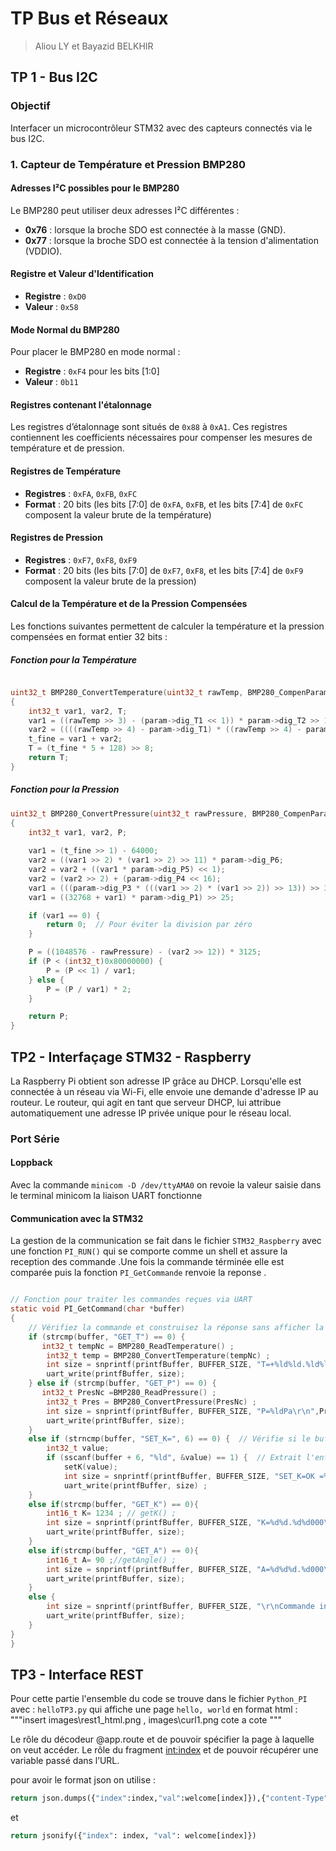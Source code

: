 # TP Bus et Réseaux

> Aliou LY et Bayazid BELKHIR

## TP 1 - Bus I2C

### Objectif
Interfacer un microcontrôleur STM32 avec des capteurs connectés via le bus I2C.

### 1. Capteur de Température et Pression BMP280

#### Adresses I²C possibles pour le BMP280
Le BMP280 peut utiliser deux adresses I²C différentes :
- **0x76** : lorsque la broche SDO est connectée à la masse (GND).
- **0x77** : lorsque la broche SDO est connectée à la tension d'alimentation (VDDIO).

#### Registre et Valeur d'Identification
- **Registre** : `0xD0`
- **Valeur** : `0x58`

#### Mode Normal du BMP280
Pour placer le BMP280 en mode normal :
- **Registre** : `0xF4` pour les bits [1:0]
- **Valeur** : `0b11`

#### Registres contenant l'étalonnage
Les registres d’étalonnage sont situés de `0x88` à `0xA1`. Ces registres contiennent les coefficients nécessaires pour compenser les mesures de température et de pression.

#### Registres de Température
- **Registres** : `0xFA`, `0xFB`, `0xFC`
- **Format** : 20 bits (les bits [7:0] de `0xFA`, `0xFB`, et les bits [7:4] de `0xFC` composent la valeur brute de la température)

#### Registres de Pression
- **Registres** : `0xF7`, `0xF8`, `0xF9`
- **Format** : 20 bits (les bits [7:0] de `0xF7`, `0xF8`, et les bits [7:4] de `0xF9` composent la valeur brute de la pression)

#### Calcul de la Température et de la Pression Compensées

Les fonctions suivantes permettent de calculer la température et la pression compensées en format entier 32 bits :

##### Fonction pour la Température

```c

uint32_t BMP280_ConvertTemperature(uint32_t rawTemp, BMP280_CompenParameter_t * param)
{
    int32_t var1, var2, T;
    var1 = ((rawTemp >> 3) - (param->dig_T1 << 1)) * param->dig_T2 >> 11;
    var2 = ((((rawTemp >> 4) - param->dig_T1) * ((rawTemp >> 4) - param->dig_T1)) >> 12) * param->dig_T3 >> 14;
    t_fine = var1 + var2;
    T = (t_fine * 5 + 128) >> 8;
    return T;
}
```

##### Fonction pour la Pression
```c
uint32_t BMP280_ConvertPressure(uint32_t rawPressure, BMP280_CompenParameter_t * param) 
{
    int32_t var1, var2, P;
    
    var1 = (t_fine >> 1) - 64000;
    var2 = ((var1 >> 2) * (var1 >> 2) >> 11) * param->dig_P6;
    var2 = var2 + ((var1 * param->dig_P5) << 1);
    var2 = (var2 >> 2) + (param->dig_P4 << 16);
    var1 = (((param->dig_P3 * (((var1 >> 2) * (var1 >> 2)) >> 13)) >> 3) + ((param->dig_P2 * var1) >> 1)) >> 18;
    var1 = ((32768 + var1) * param->dig_P1) >> 25;

    if (var1 == 0) {
        return 0;  // Pour éviter la division par zéro
    }

    P = ((1048576 - rawPressure) - (var2 >> 12)) * 3125;
    if (P < (int32_t)0x80000000) {
        P = (P << 1) / var1;
    } else {
        P = (P / var1) * 2;
    }

    return P;
}

```
## TP2 - Interfaçage STM32 - Raspberry
La Raspberry Pi obtient son adresse IP grâce au DHCP. Lorsqu'elle est connectée à un réseau via Wi-Fi, elle envoie une demande d'adresse IP au routeur. Le routeur, qui agit en tant que serveur DHCP, lui attribue automatiquement une adresse IP privée unique pour le réseau local. 

### Port Série
#### Loppback
Avec la commande `minicom -D /dev/ttyAMA0` on revoie la valeur saisie dans le terminal minicom la liaison UART fonctionne

#### Communication avec la STM32
La gestion de la communication se fait dans le fichier `STM32_Raspberry` avec une fonction ```PI_RUN()``` qui se comporte comme un shell et assure la reception des commande .Une fois la commande términée elle est comparée puis la fonction ```PI_GetCommande``` renvoie la reponse .
``` C

// Fonction pour traiter les commandes reçues via UART
static void PI_GetCommand(char *buffer)
{
    // Vérifiez la commande et construisez la réponse sans afficher la commande
    if (strcmp(buffer, "GET_T") == 0) {
       int32_t tempNc = BMP280_ReadTemperature() ;
        int32_t temp = BMP280_ConvertTemperature(tempNc) ;
        int size = snprintf(printfBuffer, BUFFER_SIZE, "T=+%ld%ld.%ld%ld_C\r\n",(temp/1000)%10,(temp/100)%10,(temp/10)%10,temp%10);
        uart_write(printfBuffer, size);
    } else if (strcmp(buffer, "GET_P") == 0) {
       int32_t PresNc =BMP280_ReadPressure() ;
        int32_t Pres = BMP280_ConvertPressure(PresNc) ;
        int size = snprintf(printfBuffer, BUFFER_SIZE, "P=%ldPa\r\n",Pres);
        uart_write(printfBuffer, size);
    }
    else if (strncmp(buffer, "SET_K=", 6) == 0) {  // Vérifie si le buffer commence par "SET_K="
        int32_t value;
        if (sscanf(buffer + 6, "%ld", &value) == 1) {  // Extrait l'entier après "SET_K="
            setK(value);
            int size = snprintf(printfBuffer, BUFFER_SIZE, "SET_K=OK =%ld\r\n",value);
            uart_write(printfBuffer, size) ;
    }
    else if(strcmp(buffer, "GET_K") == 0){
        int16_t K= 1234 ; // getK() ;
        int size = snprintf(printfBuffer, BUFFER_SIZE, "K=%d%d.%d%d000\r\n",(K/1000)%10,(K/100)%10,(K/10)%10,K%10);
        uart_write(printfBuffer, size);
    }
    else if(strcmp(buffer, "GET_A") == 0){
        int16_t A= 90 ;//getAngle() ;
        int size = snprintf(printfBuffer, BUFFER_SIZE, "A=%d%d%d.%d000\r\n",(A/100)%10,(A/10)%10,(A)%10,(A*10)%10);
        uart_write(printfBuffer, size);
    }
    else {
        int size = snprintf(printfBuffer, BUFFER_SIZE, "\r\nCommande inconnue\r\n");
        uart_write(printfBuffer, size);
    }
}
}
```
## TP3 - Interface REST
Pour cette partie l'ensemble du code se trouve dans le fichier ```Python_PI``` avec :
```helloTP3.py``` qui affiche une page ```hello, world``` en format html : """insert images\rest1_html.png , images\curl1.png  cote a cote """ 

Le rôle du décodeur @app.route et de pouvoir spécifier la page à laquelle on
veut accéder. Le rôle du fragment <int:index> et de pouvoir récupérer une variable
passé dans l’URL.

pour avoir le format json on utilise :
```python
return json.dumps({"index":index,"val":welcome[index]}),{"content-Type" : "application/json"}
```
et 
```python
return jsonify({"index": index, "val": welcome[index]})
```
